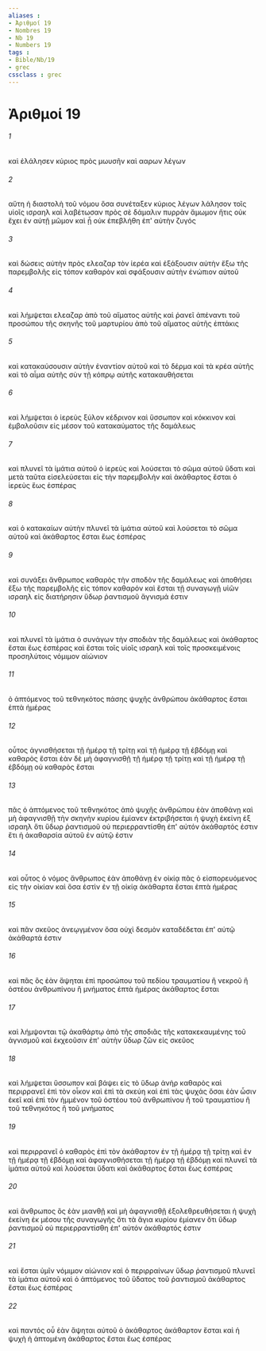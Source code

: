 ```yaml
---
aliases : 
- Ἀριθμοί 19
- Nombres 19
- Nb 19
- Numbers 19
tags : 
- Bible/Nb/19
- grec
cssclass : grec
---
```


# Ἀριθμοί 19

###### 1
καὶ ἐλάλησεν κύριος πρὸς μωυσῆν καὶ ααρων λέγων
###### 2
αὕτη ἡ διαστολὴ τοῦ νόμου ὅσα συνέταξεν κύριος λέγων λάλησον τοῖς υἱοῖς ισραηλ καὶ λαβέτωσαν πρὸς σὲ δάμαλιν πυρρὰν ἄμωμον ἥτις οὐκ ἔχει ἐν αὐτῇ μῶμον καὶ ᾗ οὐκ ἐπεβλήθη ἐπ' αὐτὴν ζυγός
###### 3
καὶ δώσεις αὐτὴν πρὸς ελεαζαρ τὸν ἱερέα καὶ ἐξάξουσιν αὐτὴν ἔξω τῆς παρεμβολῆς εἰς τόπον καθαρὸν καὶ σφάξουσιν αὐτὴν ἐνώπιον αὐτοῦ
###### 4
καὶ λήμψεται ελεαζαρ ἀπὸ τοῦ αἵματος αὐτῆς καὶ ῥανεῖ ἀπέναντι τοῦ προσώπου τῆς σκηνῆς τοῦ μαρτυρίου ἀπὸ τοῦ αἵματος αὐτῆς ἑπτάκις
###### 5
καὶ κατακαύσουσιν αὐτὴν ἐναντίον αὐτοῦ καὶ τὸ δέρμα καὶ τὰ κρέα αὐτῆς καὶ τὸ αἷμα αὐτῆς σὺν τῇ κόπρῳ αὐτῆς κατακαυθήσεται
###### 6
καὶ λήμψεται ὁ ἱερεὺς ξύλον κέδρινον καὶ ὕσσωπον καὶ κόκκινον καὶ ἐμβαλοῦσιν εἰς μέσον τοῦ κατακαύματος τῆς δαμάλεως
###### 7
καὶ πλυνεῖ τὰ ἱμάτια αὐτοῦ ὁ ἱερεὺς καὶ λούσεται τὸ σῶμα αὐτοῦ ὕδατι καὶ μετὰ ταῦτα εἰσελεύσεται εἰς τὴν παρεμβολήν καὶ ἀκάθαρτος ἔσται ὁ ἱερεὺς ἕως ἑσπέρας
###### 8
καὶ ὁ κατακαίων αὐτὴν πλυνεῖ τὰ ἱμάτια αὐτοῦ καὶ λούσεται τὸ σῶμα αὐτοῦ καὶ ἀκάθαρτος ἔσται ἕως ἑσπέρας
###### 9
καὶ συνάξει ἄνθρωπος καθαρὸς τὴν σποδὸν τῆς δαμάλεως καὶ ἀποθήσει ἔξω τῆς παρεμβολῆς εἰς τόπον καθαρόν καὶ ἔσται τῇ συναγωγῇ υἱῶν ισραηλ εἰς διατήρησιν ὕδωρ ῥαντισμοῦ ἅγνισμά ἐστιν
###### 10
καὶ πλυνεῖ τὰ ἱμάτια ὁ συνάγων τὴν σποδιὰν τῆς δαμάλεως καὶ ἀκάθαρτος ἔσται ἕως ἑσπέρας καὶ ἔσται τοῖς υἱοῖς ισραηλ καὶ τοῖς προσκειμένοις προσηλύτοις νόμιμον αἰώνιον
###### 11
ὁ ἁπτόμενος τοῦ τεθνηκότος πάσης ψυχῆς ἀνθρώπου ἀκάθαρτος ἔσται ἑπτὰ ἡμέρας
###### 12
οὗτος ἁγνισθήσεται τῇ ἡμέρᾳ τῇ τρίτῃ καὶ τῇ ἡμέρᾳ τῇ ἑβδόμῃ καὶ καθαρὸς ἔσται ἐὰν δὲ μὴ ἀφαγνισθῇ τῇ ἡμέρᾳ τῇ τρίτῃ καὶ τῇ ἡμέρᾳ τῇ ἑβδόμῃ οὐ καθαρὸς ἔσται
###### 13
πᾶς ὁ ἁπτόμενος τοῦ τεθνηκότος ἀπὸ ψυχῆς ἀνθρώπου ἐὰν ἀποθάνῃ καὶ μὴ ἀφαγνισθῇ τὴν σκηνὴν κυρίου ἐμίανεν ἐκτριβήσεται ἡ ψυχὴ ἐκείνη ἐξ ισραηλ ὅτι ὕδωρ ῥαντισμοῦ οὐ περιερραντίσθη ἐπ' αὐτόν ἀκάθαρτός ἐστιν ἔτι ἡ ἀκαθαρσία αὐτοῦ ἐν αὐτῷ ἐστιν
###### 14
καὶ οὗτος ὁ νόμος ἄνθρωπος ἐὰν ἀποθάνῃ ἐν οἰκίᾳ πᾶς ὁ εἰσπορευόμενος εἰς τὴν οἰκίαν καὶ ὅσα ἐστὶν ἐν τῇ οἰκίᾳ ἀκάθαρτα ἔσται ἑπτὰ ἡμέρας
###### 15
καὶ πᾶν σκεῦος ἀνεῳγμένον ὅσα οὐχὶ δεσμὸν καταδέδεται ἐπ' αὐτῷ ἀκάθαρτά ἐστιν
###### 16
καὶ πᾶς ὃς ἐὰν ἅψηται ἐπὶ προσώπου τοῦ πεδίου τραυματίου ἢ νεκροῦ ἢ ὀστέου ἀνθρωπίνου ἢ μνήματος ἑπτὰ ἡμέρας ἀκάθαρτος ἔσται
###### 17
καὶ λήμψονται τῷ ἀκαθάρτῳ ἀπὸ τῆς σποδιᾶς τῆς κατακεκαυμένης τοῦ ἁγνισμοῦ καὶ ἐκχεοῦσιν ἐπ' αὐτὴν ὕδωρ ζῶν εἰς σκεῦος
###### 18
καὶ λήμψεται ὕσσωπον καὶ βάψει εἰς τὸ ὕδωρ ἀνὴρ καθαρὸς καὶ περιρρανεῖ ἐπὶ τὸν οἶκον καὶ ἐπὶ τὰ σκεύη καὶ ἐπὶ τὰς ψυχάς ὅσαι ἐὰν ὦσιν ἐκεῖ καὶ ἐπὶ τὸν ἡμμένον τοῦ ὀστέου τοῦ ἀνθρωπίνου ἢ τοῦ τραυματίου ἢ τοῦ τεθνηκότος ἢ τοῦ μνήματος
###### 19
καὶ περιρρανεῖ ὁ καθαρὸς ἐπὶ τὸν ἀκάθαρτον ἐν τῇ ἡμέρᾳ τῇ τρίτῃ καὶ ἐν τῇ ἡμέρᾳ τῇ ἑβδόμῃ καὶ ἀφαγνισθήσεται τῇ ἡμέρᾳ τῇ ἑβδόμῃ καὶ πλυνεῖ τὰ ἱμάτια αὐτοῦ καὶ λούσεται ὕδατι καὶ ἀκάθαρτος ἔσται ἕως ἑσπέρας
###### 20
καὶ ἄνθρωπος ὃς ἐὰν μιανθῇ καὶ μὴ ἀφαγνισθῇ ἐξολεθρευθήσεται ἡ ψυχὴ ἐκείνη ἐκ μέσου τῆς συναγωγῆς ὅτι τὰ ἅγια κυρίου ἐμίανεν ὅτι ὕδωρ ῥαντισμοῦ οὐ περιερραντίσθη ἐπ' αὐτόν ἀκάθαρτός ἐστιν
###### 21
καὶ ἔσται ὑμῖν νόμιμον αἰώνιον καὶ ὁ περιρραίνων ὕδωρ ῥαντισμοῦ πλυνεῖ τὰ ἱμάτια αὐτοῦ καὶ ὁ ἁπτόμενος τοῦ ὕδατος τοῦ ῥαντισμοῦ ἀκάθαρτος ἔσται ἕως ἑσπέρας
###### 22
καὶ παντός οὗ ἐὰν ἅψηται αὐτοῦ ὁ ἀκάθαρτος ἀκάθαρτον ἔσται καὶ ἡ ψυχὴ ἡ ἁπτομένη ἀκάθαρτος ἔσται ἕως ἑσπέρας
